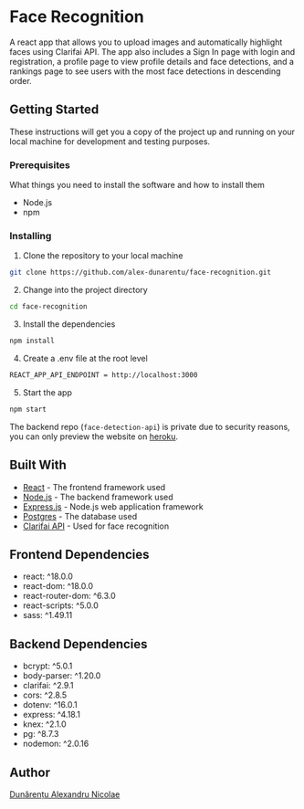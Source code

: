 # Face Recognition

A react app that allows you to upload images and automatically highlight faces using Clarifai API. The app also includes a Sign In page with login and registration, a profile page to view profile details and face detections, and a rankings page to see users with the most face detections in descending order. 

## Getting Started

These instructions will get you a copy of the project up and running on your local machine for development and testing purposes.

### Prerequisites

What things you need to install the software and how to install them

- Node.js 
- npm 

### Installing

1. Clone the repository to your local machine

```bash
git clone https://github.com/alex-dunarentu/face-recognition.git
```

2. Change into the project directory

```bash
cd face-recognition
```

3. Install the dependencies

```bash
npm install
```

4. Create a .env file at the root level

```bash
REACT_APP_API_ENDPOINT = http://localhost:3000
```

5. Start the app

```bash
npm start
```

The backend repo (`face-detection-api`) is private due to security reasons, you can only preview the website on [heroku](https://alex-duna-face-recognition.herokuapp.com/).


## Built With

- [React](https://reactjs.org/) - The frontend framework used
- [Node.js](https://nodejs.org/) - The backend framework used
- [Express.js](https://expressjs.com/) - Node.js web application framework
- [Postgres](https://www.postgresql.org/) - The database used
- [Clarifai API](https://www.clarifai.com/) - Used for face recognition

## Frontend Dependencies

- react: ^18.0.0
- react-dom: ^18.0.0
- react-router-dom: ^6.3.0
- react-scripts: ^5.0.0
- sass: ^1.49.11

## Backend Dependencies

- bcrypt: ^5.0.1
- body-parser: ^1.20.0
- clarifai: ^2.9.1
- cors: ^2.8.5
- dotenv: ^16.0.1
- express: ^4.18.1
- knex: ^2.1.0
- pg: ^8.7.3
- nodemon: ^2.0.16

## Author

[Dunărențu Alexandru Nicolae](https://www.linkedin.com/in/alexandru-nicolae-dunarentu/)


